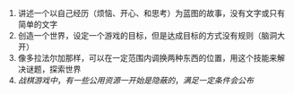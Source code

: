 1. 讲述一个以自己经历（烦恼、开心、和思考）为蓝图的故事，没有文字或只有简单的文字
2. 创造一个世界，设定一个游戏的目标，但是达成目标的方式没有规则（脑洞大开）
3. 像多拉法尔加那样，可以在一定范围内调换两种东西的位置，用这个技能来解决谜题，探索世界
4. $战棋游戏中，有一些公用资源一开始是隐蔽的，满足一定条件会公布$


